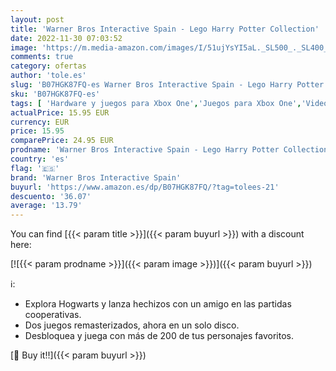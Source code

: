 ```yaml
---
layout: post
title: 'Warner Bros Interactive Spain - Lego Harry Potter Collection'
date: 2022-11-30 07:03:52
image: 'https://m.media-amazon.com/images/I/51ujYsYI5aL._SL500_._SL400_.jpg'
comments: true
category: ofertas
author: 'tole.es'
slug: 'B07HGK87FQ-es Warner Bros Interactive Spain - Lego Harry Potter Collection'
sku: 'B07HGK87FQ-es'
tags: [ 'Hardware y juegos para Xbox One','Juegos para Xbox One','Videojuegos','lego','warner bros interactive spain','🇪🇸', ]
actualPrice: 15.95 EUR
currency: EUR
price: 15.95
comparePrice: 24.95 EUR
prodname: 'Warner Bros Interactive Spain - Lego Harry Potter Collection'
country: 'es'
flag: '🇪🇸'
brand: 'Warner Bros Interactive Spain'
buyurl: 'https://www.amazon.es/dp/B07HGK87FQ/?tag=tolees-21'
descuento: '36.07'
average: '13.79'
---
```


You can find [{{< param title >}}]({{< param buyurl >}}) with a discount here:

[![{{< param prodname >}}]({{< param image >}})]({{< param buyurl >}})

ℹ️:

- Explora Hogwarts y lanza hechizos con un amigo en las partidas cooperativas.
- Dos juegos remasterizados, ahora en un solo disco.
- Desbloquea y juega con más de 200 de tus personajes favoritos.

[🛒 Buy it!!]({{< param buyurl >}})
